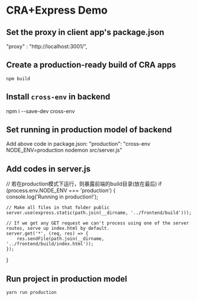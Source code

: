 # CRA+Express Demo

## Set the proxy in client app's package.json
"proxy" : "http://localhost:3001/",

## Create a production-ready build of CRA apps
`npm build`

## Install `cross-env` in backend
npm i --save-dev cross-env

## Set running in production model of backend
Add above code in package.json:
"production": "cross-env NODE_ENV=production nodemon src/server.js"

## Add codes in server.js
// 若在production模式下运行，则暴露前端的build目录(放在最后)
if (process.env.NODE_ENV === 'production') {
    console.log('Running in production!');

    // Make all files in that folder public
    server.use(express.static(path.join(__dirname, '../frontend/build')));

    // If we get any GET request we can't process using one of the server routes, serve up index.html by default.
    server.get('*', (req, res) => {
        res.sendFile(path.join(__dirname, '../frontend/build/index.html'));
    });
}

## Run project in production model
`yarn run production`

